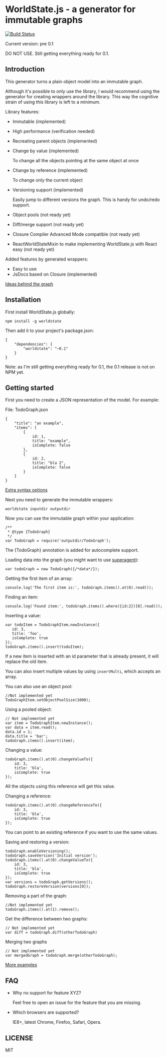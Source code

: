 WorldState.js - a generator for immutable graphs
===
[![Build Status](https://travis-ci.org/SanderSpies/WorldState.js.svg?branch=master)](https://travis-ci.org/SanderSpies/WorldState.js)

Current version: pre 0.1

DO NOT USE. Still getting everything ready for 0.1.

Introduction
---
This generator turns a plain object model into an immutable graph.

Although it's possible to only use the library, I would recommend using the generator for creating wrappers around
the library. This way the cognitive strain of using this library is left to a minimum.

Library features:
- Immutable  (implemented)
- High performance (verification needed)
- Recreating parent objects  (implemented)
- Change by value  (implemented)

  To change all the objects pointing at the same object at once
- Change by reference  (implemented)

  To change only the current object
- Versioning support (implemented)

  Easily jump to different versions the graph. This is handy for undo/redo support.
- Object pools (not ready yet)
- Diff/merge support (not ready yet)
- Closure Compiler Advanced Mode compatible (not ready yet)
- ReactWorldStateMixin to make implementing WorldState.js with React easy (not ready yet)

Added features by generated wrappers:
- Easy to use
- JsDocs based on Closure (implemented)

[Ideas behind the graph](GRAPH.md)

Installation
---
First install WorldState.js globally:
```
npm install -g worldstate
```

Then add it to your project's package.json:
```
{
    "dependencies": {
        "worldstate": "~0.1"
    }
}
```
Note: as I'm still getting everything ready for 0.1, the 0.1 release is not on NPM yet.

Getting started
---
First you need to create a JSON representation of the model. For example:

File: TodoGraph.json
```
{
    "title": "an example",
    "items": [
        {
            id: 1,
            title: "example",
            isComplete: false
        },
        {
            id: 2,
            title: "bla 2",
            isComplete: false
        }
    ]
}
```
[Extra syntax options](JSON_SYNTAX.md)

Next you need to generate the immutable wrappers:
```
worldstate inputdir outputdir
```

Now you can use the immutable graph within your application:
```
/**
 * @type {TodoGraph}
 */
var TodoGraph = require('outputdir/TodoGraph');
```

The {TodoGraph} annotation is added for autocomplete support.

Loading data into the graph (you might want to use [superagent](https://github.com/visionmedia/superagent)):
```
var todoGraph = new TodoGraph({/*data*/});
```

Getting the first item of an array:
```
console.log('The first item is:', todoGraph.items().at(0).read());
```

Finding an item:
```
console.log('Found item:', todoGraph.items().where({id:2})[0].read());
```

Inserting a value:
```
var todoItem = TodoGraphItem.newInstance({
   id: 3,
   title: 'foo',
   isComplete: true
});
todoGraph.items().insert(todoItem);
```

If a new item is inserted with an id parameter that is already present, it will replace the old item.

You can also insert multiple values by using ``insertMulti``, which accepts an array.

You can also use an object pool:
```
//Not implemented yet
TodoGraphItem.setObjectPoolSize(1000);
```

Using a pooled object:
```
// Not implemented yet
var item = TodoGraphItem.newInstance();
var data = item.read();
data.id = 1;
data.title = 'bar';
todoGraph.items().insert(item);
```

Changing a value:
```
todoGraph.items().at(0).changeValueTo({
    id: 3,
    title: 'bla',
    isComplete: true
});
```
All the objects using this reference will get this value.

Changing a reference:
```
todoGraph.items().at(0).changeReferenceTo({
    id: 3,
    title: 'bla',
    isComplete: true
});
```
You can point to an existing reference if you want to use the same values.

Saving and restoring a version:
```
todoGraph.enableVersioning();
todoGraph.saveVersion('Initial version');
todoGraph.items().at(0).changeValueTo({
    id: 3,
    title: 'bla',
    isComplete: true
});
var versions = todoGraph.getVersions();
todoGraph.restoreVersion(versions[0]);
```

Removing a part of the graph:
```
//Not implemented yet
todoGraph.items().at(1).remove();
```

Get the difference between two graphs:
```
// Not implemented yet
var diff = todoGraph.diff(otherTodoGraph)
```

Merging two graphs
```
// Not implemented yet
var mergedGraph = todoGraph.merge(otherTodoGraph);
```

[More examples](EXAMPLES.md)

FAQ
---
- Why no support for feature XYZ?

  Feel free to open an issue for the feature that you are missing.

- Which browsers are supported?

  IE8+, latest Chrome, Firefox, Safari, Opera.

LICENSE
---
MIT